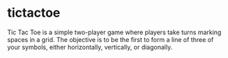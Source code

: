 # tictactoe
Tic Tac Toe is a simple two-player game where players take turns marking spaces in a grid. The objective is to be the first to form a line of three of your symbols, either horizontally, vertically, or diagonally.

